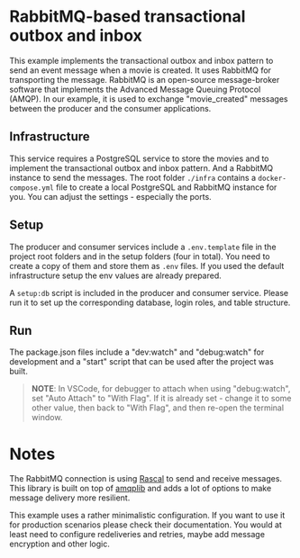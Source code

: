# RabbitMQ-based transactional outbox and inbox

This example implements the transactional outbox and inbox pattern to send an
event message when a movie is created. It uses RabbitMQ for transporting the
message. RabbitMQ is an open-source message-broker software that implements the
Advanced Message Queuing Protocol (AMQP). In our example, it is used to exchange
"movie_created" messages between the producer and the consumer applications.

## Infrastructure

This service requires a PostgreSQL service to store the movies and to implement
the transactional outbox and inbox pattern. And a RabbitMQ instance to send the
messages. The root folder `./infra` contains a `docker-compose.yml` file to
create a local PostgreSQL and RabbitMQ instance for you. You can adjust the
settings - especially the ports.

## Setup

The producer and consumer services include a `.env.template` file in the project
root folders and in the setup folders (four in total). You need to create a copy
of them and store them as `.env` files. If you used the default infrastructure
setup the env values are already prepared.

A `setup:db` script is included in the producer and consumer service. Please run
it to set up the corresponding database, login roles, and table structure.

## Run

The package.json files include a "dev:watch" and "debug:watch" for development
and a "start" script that can be used after the project was built.

> **NOTE**: In VSCode, for debugger to attach when using "debug:watch", set
> "Auto Attach" to "With Flag". If it is already set - change it to some other
> value, then back to "With Flag", and then re-open the terminal window.

# Notes

The RabbitMQ connection is using [Rascal](https://github.com/onebeyond/rascal)
to send and receive messages. This library is built on top of
[amqplib](https://www.npmjs.com/package/amqplib) and adds a lot of options to
make message delivery more resilient.

This example uses a rather minimalistic configuration. If you want to use it for
production scenarios please check their documentation. You would at least need
to configure redeliveries and retries, maybe add message encryption and other
logic.
